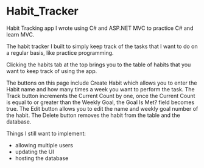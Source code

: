 # Habit_Tracker
Habit Tracking app I wrote using C# and ASP.NET MVC to practice C# and learn MVC. 

The habit tracker I built to simply keep track of the tasks that I want to do on a regular basis, like practice programming. 

Clicking the habits tab at the top brings you to the table of habits that you want to keep track of using the app.

The buttons on this page include Create Habit which allows you to enter the Habit name and how many times a week you want to perform the task.
The Track button increments the Current Count by one, once the Current Count is equal to or greater than the Weekly Goal, the Goal Is Met? field becomes
true. The Edit button allows you to edit the name and weekly goal number of the habit. The Delete button removes the habit from the table and the database.

Things I still want to implement: 
- allowing multiple users
- updating the UI 
- hosting the database
